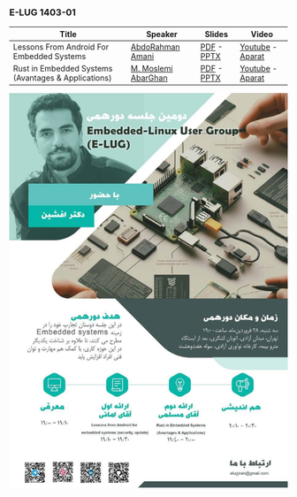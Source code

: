 
### E-LUG 1403-01

| Title  | Speaker | Slides | Video |
| ------------- | ------------- | ------------- | ------------- |
| Lessons From Android For Embedded Systems | [AbdoRahman Amani](https://github.com/HosseinAssaran) | [PDF](documents/LessonsFromAndroidForEmbeddedSystems.pdf) - [PPTX](documents/LessonsFromAndroidForEmbeddedSystems.pptx) | [Youtube](https://www.youtube.com/@E-LUG_IRAN) - [Aparat](https://www.aparat.com/E_LUG_IRAN) |
| Rust in Embedded Systems (Avantages & Applications) | [M. Moslemi AbarGhan](https://github.com/HosseinLachini) | [PDF](documents/RustinEmbeddedSystemsAvantagesApplications.pdf) - [PPTX](documents/RustinEmbeddedSystemsAvantagesApplications.pptx) | [Youtube](https://www.youtube.com/@E-LUG_IRAN) - [Aparat](https://www.aparat.com/E_LUG_IRAN) |

![Poster 1403-01](documents/poster_fa.jpg)
